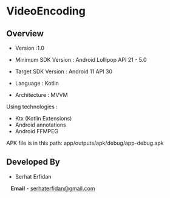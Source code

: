 # VideoEncoding

## Overview

* Version :1.0
* Minimum SDK Version : Android Lollipop API 21 - 5.0
* Target SDK Version : Android 11 API 30

* Language : Kotlin
* Architecture : MVVM

Using technologies :
* Ktx (Kotlin Extensions)
* Android annotations
* Android FFMPEG

APK file is in this path: app/outputs/apk/debug/app-debug.apk

## Developed By

* Serhat Erfidan
 
&nbsp;&nbsp;&nbsp;**Email** - serhaterfidan@gmail.com
